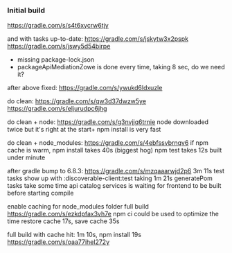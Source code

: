 ### Initial build
https://gradle.com/s/s4t6xycrw6tjy

and with tasks up-to-date:
https://gradle.com/s/jskytw3x2pspk
https://gradle.com/s/jswy5d54birpe

- missing package-lock.json
- packageApiMediationZowe is done every time, taking 8 sec, do we need it?

after above fixed:
https://gradle.com/s/ywukd6ldxuzle

do clean:
https://gradle.com/s/qw3d37dwzw5ye
https://gradle.com/s/eljurudpc6jhg

do clean + node:
https://gradle.com/s/g3nvjjq6trnie
node downloaded twice but it's right at the start+
npm install is very fast

do clean + node_modules:
https://gradle.com/s/4ebfssvbrnqv6
if npm cache is warm, npm install takes 40s (biggest hog)
npm test takes 12s
built under minute

after gradle bump to 6.8.3:
https://gradle.com/s/mzqaaarwjd2p6
3m 11s
test tasks show up with :discoverable-client:test taking 1m 21s
generatePom tasks take some time
api catalog services is waiting for frontend to be built before starting compile

enable caching for node_modules folder
full build
https://gradle.com/s/ezkdpfax3vh7e
npm ci could be used to optimize the time
restore cache 17s, save cache 35s

full build with cache hit: 1m 10s, npm install 19s
https://gradle.com/s/oaa77ihel272y
